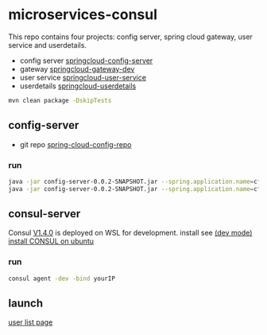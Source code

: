 # microservices-consul

This repo contains four projects: config server, spring cloud gateway, user service and userdetails.

* config server [springcloud-config-server](https://github.com/xiaobin80/microservices-consul/tree/master/springcloud-config-server)
* gateway [springcloud-gateway-dev](https://github.com/xiaobin80/microservices-consul/tree/master/springcloud-gateway-dev)
* user service [springcloud-user-service](https://github.com/xiaobin80/microservices-consul/tree/master/springcloud-user-service)
* userdetails [springcloud-userdetails](https://github.com/xiaobin80/microservices-consul/tree/master/springcloud-userdetails)

```bash
mvn clean package -DskipTests
```

## config-server
* git repo [spring-cloud-config-repo](https://gitee.com/xiaobin80/spring-cloud-config-repo)

### run
```bash
java -jar config-server-0.0.2-SNAPSHOT.jar --spring.application.name=cfgserver1 --server.port=8886
java -jar config-server-0.0.2-SNAPSHOT.jar --spring.application.name=cfgserver2 --server.port=8887
```

## consul-server
Consul [V1.4.0](https://releases.hashicorp.com/consul/1.4.0/consul_1.4.0_linux_amd64.zip) is deployed on WSL for development.
install see [(dev mode) install CONSUL on ubuntu](https://www.cnblogs.com/xiaobin-hlj80/p/9893651.html)

### run
```bash
consul agent -dev -bind yourIP
```

## launch

[user list page](http://localhost:8760/user/listPage)